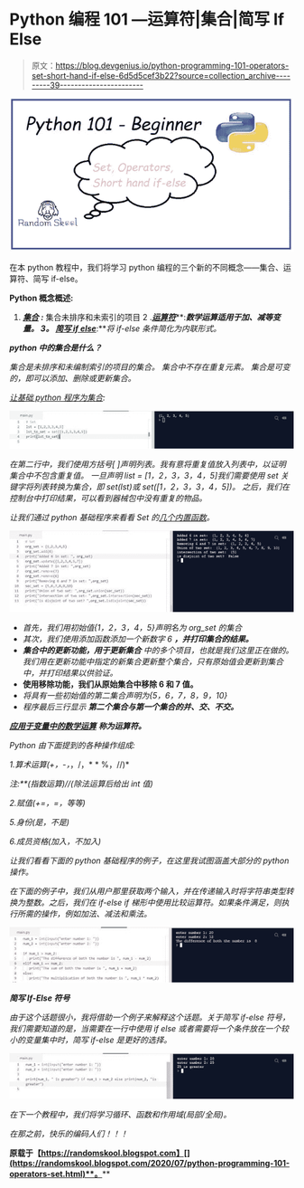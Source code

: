 # Python 编程 101 —运算符|集合|简写 If Else

> 原文：<https://blog.devgenius.io/python-programming-101-operators-set-short-hand-if-else-6d5d5cef3b22?source=collection_archive---------39----------------------->

![](img/c33137507dff3796811c50f5eafde255.png)

在本 python 教程中，我们将学习 python 编程的三个新的不同概念——集合、运算符、简写 if-else。

**Python 概念概述:**

1. [***集合***](https://randomskool.blogspot.com/2020/07/python-programming-101-operators-set.html) ***:*** 集合未排序和未索引的项目
2 .*[***运算符***](https://randomskool.blogspot.com/2020/07/python-programming-101-operators-set.html)***:***数学运算适用于加、减等变量。
3。 [***简写 if else***](https://randomskool.blogspot.com/2020/07/python-programming-101-operators-set.html)***:***将 if-else 条件简化为内联形式。*

***python 中的集合是什么？***

**集合是未排序和未编制索引的项目的集合。*
*集合中不存在重复元素。*
*集合是可变的，即可以添加、删除或更新集合。**

*[让基础 python 程序为集合](https://randomskool.blogspot.com/2020/07/python-programming-101-operators-set.html):*

*![](img/c2f5e3284882079deceab8021be1c52a.png)*

*在第二行中，我们使用方括号[ ]声明列表。我有意将重复值放入列表中，以证明集合中不包含重复值。
一旦声明 list = [1，2，3，3，4，5]我们需要使用 set 关键字将列表转换为集合，即 set(lst)或 set([1，2，3，3，4，5])。
之后，我们在控制台中打印结果，可以看到器械包中没有重复的物品。*

*让我们通过 python 基础程序来看看 Set 的[几个内置函数](https://randomskool.blogspot.com/2020/07/python-programming-101-operators-set.html)。*

*![](img/87216008857139d035bdc230f4b73a59.png)*

*   *首先，我们用初始值{1，2，3，4，5}声明名为 org_set 的集合*
*   *其次，我们使用添加函数添加一个新数字 6 **，并打印集合的结果。***
*   ****集合中的更新功能，用于更新集合*** 中的多个项目，也就是我们这里正在做的。我们用在更新功能中指定的新集合更新整个集合，只有原始值会更新到集合中，并打印结果以供验证。*
*   ****使用移除功能，我们从原始集合中移除 6 和 7 值。****
*   *将具有一些初始值的第二集合声明为{5，6，7，8，9，10}*
*   *程序最后三行显示 ***第二个集合与第一个集合的并、交、不交。****

*[***应用于变量中的数学运算***](https://randomskool.blogspot.com/2020/07/python-programming-101-operators-set.html) ***称为运算符。****

*Python 由下面提到的各种操作组成:*

*1.算术运算(+，-，*，/，* * %，//)*

*注:**(指数运算)//(除法运算后给出 int 值)*

*2.赋值(+=，=，等等)*

*5.身份(是，不是)*

*6.成员资格(加入，不加入)*

*让我们看看下面的 python 基础程序的例子，在这里我试图涵盖大部分的 python 操作。*

*在下面的例子中，我们从用户那里获取两个输入，并在传递输入时将字符串类型转换为整数。之后，我们在 if-else if 梯形中使用比较运算符。如果条件满足，则执行所需的操作，例如加法、减法和乘法。*

*![](img/2d79bb9fe28e0bd9646b2eac287c638f.png)*

***简写 If-Else 符号***

*由于这个话题很小，我将借助一个例子来解释这个话题。关于简写 if-else 符号，我们需要知道的是，当需要在一行中使用 if else 或者需要将一个条件放在一个较小的变量集中时，简写 if-else 是更好的选择。*

*![](img/a4e9670daa8f02bf10f743db6d29229b.png)*

*在下一个教程中，我们将学习循环、函数和作用域(局部/全局)。*

*在那之前，快乐的编码人们！！！*

**原载于【https://randomskool.blogspot.com】[](https://randomskool.blogspot.com/2020/07/python-programming-101-operators-set.html)**。****
